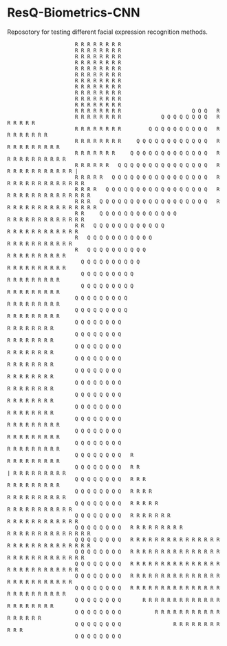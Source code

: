 # ResQ-Biometrics-CNN

Reposotory for testing different facial expression recognition methods. 
 
                                                                                                                                 
                          R R R R R R R R                                                                                        
                          R R R R R R R R                                                                                        
                          R R R R R R R R                                                                                        
                          R R R R R R R R                                                                                        
                          R R R R R R R R                                                                                        
                          R R R R R R R R                                                                                        
                          R R R R R R R R                                                                                        
                          R R R R R R R R                                                                                        
                          R R R R R R R R                                                                                        
                          R R R R R R R R                                                                                        
                          R R R R R R R R                                                                                        
                          R R R R R R R R                       Q Q Q   R                                                        
                          R R R R R R R R             Q Q Q Q Q Q Q Q   R R R R R R                                              
                          R R R R R R R R         Q Q Q Q Q Q Q Q Q Q   R R R R R R R R                                          
                          R R R R R R R R     Q Q Q Q Q Q Q Q Q Q Q Q   R R R R R R R R R R                                      
                          R R R R R R R     Q Q Q Q Q Q Q Q Q Q Q Q Q   R R R R R R R R R R R                                    
                          R R R R R R   Q Q Q Q Q Q Q Q Q Q Q Q Q Q Q   R R R R R R R R R R R R |                                
                          R R R R R   Q Q Q Q Q Q Q Q Q Q Q Q Q Q Q Q   R R R R R R R R R R R R R R                              
                          R R R R   Q Q Q Q Q Q Q Q Q Q Q Q Q Q Q Q Q   R R R R R R R R R R R R R R R                            
                          R R R   Q Q Q Q Q Q Q Q Q Q Q Q Q Q Q Q Q Q   R R R R R R R R R R R R R R R R                          
                          R R     Q Q Q Q Q Q Q Q Q Q Q Q Q                   R R R R R R R R R R R R R                          
                          R R   Q Q Q Q Q Q Q Q Q Q Q Q                           R R R R R R R R R R R R                        
                          R   Q Q Q Q Q Q Q Q Q Q Q                                   R R R R R R R R R R R                      
                          R   Q Q Q Q Q Q Q Q Q Q                                       R R R R R R R R R R                      
                            Q Q Q Q Q Q Q Q Q Q                                           R R R R R R R R R R                    
                            Q Q Q Q Q Q Q Q Q                                               R R R R R R R R R                    
                            Q Q Q Q Q Q Q Q Q                                               R R R R R R R R R                    
                          Q Q Q Q Q Q Q Q Q                                                   R R R R R R R R R                  
                          Q Q Q Q Q Q Q Q Q                                                   R R R R R R R R R                  
                          Q Q Q Q Q Q Q Q                                                       R R R R R R R R                  
                          Q Q Q Q Q Q Q Q                                                       R R R R R R R R                  
                          Q Q Q Q Q Q Q Q                                                       R R R R R R R R                  
                          Q Q Q Q Q Q Q Q                                                       R R R R R R R R                  
                          Q Q Q Q Q Q Q Q                                                       R R R R R R R R                  
                          Q Q Q Q Q Q Q Q                                                       R R R R R R R R                  
                          Q Q Q Q Q Q Q Q                                                       R R R R R R R R                  
                          Q Q Q Q Q Q Q Q                                                       R R R R R R R R                  
                          Q Q Q Q Q Q Q Q                                                     R R R R R R R R R                  
                          Q Q Q Q Q Q Q Q                                                     R R R R R R R R R                  
                          Q Q Q Q Q Q Q Q                                                     R R R R R R R R R                  
                          Q Q Q Q Q Q Q Q   R                                               R R R R R R R R R                    
                          Q Q Q Q Q Q Q Q   R R                                           | R R R R R R R R R                    
                          Q Q Q Q Q Q Q Q   R R R                                         R R R R R R R R R                      
                          Q Q Q Q Q Q Q Q   R R R R                                     R R R R R R R R R R                      
                          Q Q Q Q Q Q Q Q   R R R R R                               R R R R R R R R R R R                        
                          Q Q Q Q Q Q Q Q   R R R R R R R                         R R R R R R R R R R R R                        
                          Q Q Q Q Q Q Q Q   R R R R R R R R R               R R R R R R R R R R R R R R                          
                          Q Q Q Q Q Q Q Q   R R R R R R R R R R R R R R R R R R R R R R R R R R R R R                            
                          Q Q Q Q Q Q Q Q   R R R R R R R R R R R R R R R R R R R R R R R R R R R R                              
                          Q Q Q Q Q Q Q Q   R R R R R R R R R R R R R R R R R R R R R R R R R R R                                
                          Q Q Q Q Q Q Q Q   R R R R R R R R R R R R R R R R R R R R R R R R R R                                  
                          Q Q Q Q Q Q Q Q   R R R R R R R R R R R R R R R R R R R R R R R R R                                    
                          Q Q Q Q Q Q Q Q       R R R R R R R R R R R R R R R R R R R R R                                        
                          Q Q Q Q Q Q Q Q           R R R R R R R R R R R R R R R R R                                            
                          Q Q Q Q Q Q Q Q                 R R R R R R R R R R R                                                  
                          Q Q Q Q Q Q Q Q                                                                                        
                                                                                                                                 
                                                                                                                                 
                                                                                                                                 
                                                                                                                                 
                                                                                                                                 
                                                                                                                                 
                                                                                                                                 
                                                                                                                                 
